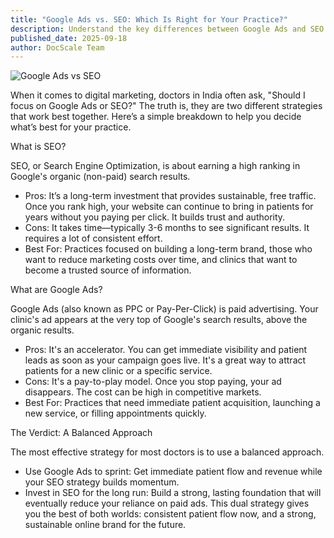 ```yaml
---
title: "Google Ads vs. SEO: Which Is Right for Your Practice?"
description: Understand the key differences between Google Ads and SEO to choose the best digital marketing strategy for your clinic.
published_date: 2025-09-18
author: DocScale Team
---
```


![Google Ads vs SEO](../images/blogs/google-ads-vs-seo.jpg)

When it comes to digital marketing, doctors in India often ask, "Should I focus on Google Ads or SEO?" The truth is, they are two different strategies that work best together. Here’s a simple breakdown to help you decide what’s best for your practice.

What is SEO?

SEO, or Search Engine Optimization, is about earning a high ranking in Google's organic (non-paid) search results.
* Pros: It’s a long-term investment that provides sustainable, free traffic. Once you rank high, your website can continue to bring in patients for years without you paying per click. It builds trust and authority.
* Cons: It takes time—typically 3-6 months to see significant results. It requires a lot of consistent effort.
* Best For: Practices focused on building a long-term brand, those who want to reduce marketing costs over time, and clinics that want to become a trusted source of information.

What are Google Ads?

Google Ads (also known as PPC or Pay-Per-Click) is paid advertising. Your clinic's ad appears at the very top of Google's search results, above the organic results.
* Pros: It's an accelerator. You can get immediate visibility and patient leads as soon as your campaign goes live. It's a great way to attract patients for a new clinic or a specific service.
* Cons: It's a pay-to-play model. Once you stop paying, your ad disappears. The cost can be high in competitive markets.
* Best For: Practices that need immediate patient acquisition, launching a new service, or filling appointments quickly.

The Verdict: A Balanced Approach

The most effective strategy for most doctors is to use a balanced approach.
* Use Google Ads to sprint: Get immediate patient flow and revenue while your SEO strategy builds momentum.
* Invest in SEO for the long run: Build a strong, lasting foundation that will eventually reduce your reliance on paid ads.
This dual strategy gives you the best of both worlds: consistent patient flow now, and a strong, sustainable online brand for the future.
